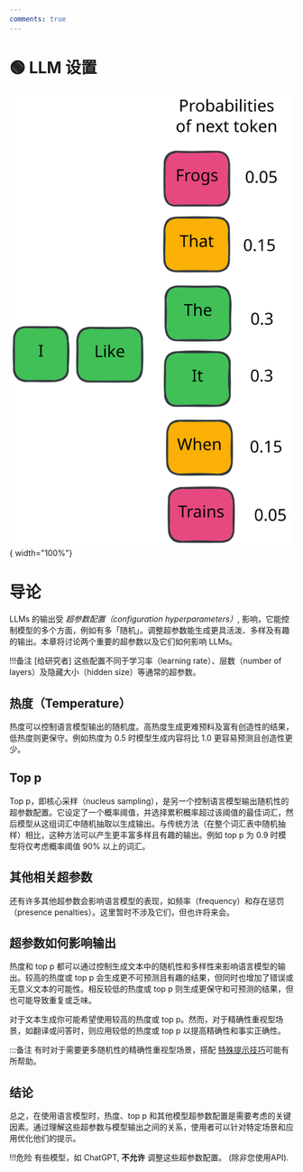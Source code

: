 ```yaml
---
comments: true
---
```


# 🟢 LLM 设置


![temperature](../assets/temperature.svg){ width="100%"}

# 导论

LLMs 的输出受 *超参数配置（configuration hyperparameters）*, 影响，它能控制模型的多个方面，例如有多「随机」。调整超参数能生成更具活泼、多样及有趣的输出。本章将讨论两个重要的超参数以及它们如何影响 LLMs。

!!!备注
    [给研究者] 这些配置不同于学习率（learning rate）、层数（number of layers）及隐藏大小（hidden size）等通常的超参数。

## 热度（Temperature）

热度可以控制语言模型输出的随机度。高热度生成更难预料及富有创造性的结果，低热度则更保守。例如热度为 0.5 时模型生成内容将比 1.0 更容易预测且创造性更少。

## Top p

Top p，即核心采样（nucleus sampling），是另一个控制语言模型输出随机性的超参数配置。它设定了一个概率阈值，并选择累积概率超过该阈值的最佳词汇，然后模型从这组词汇中随机抽取以生成输出。与传统方法（在整个词汇表中随机抽样）相比，这种方法可以产生更丰富多样且有趣的输出。例如 top p 为 0.9 时模型将仅考虑概率阈值 90% 以上的词汇。

## 其他相关超参数

还有许多其他超参数会影响语言模型的表现，如频率（frequency）和存在惩罚（presence penalties）。这里暂时不涉及它们，但也许将来会。

## 超参数如何影响输出

热度和 top p 都可以通过控制生成文本中的随机性和多样性来影响语言模型的输出。较高的热度或 top p 会生成更不可预测且有趣的结果，但同时也增加了错误或无意义文本的可能性。相反较低的热度或 top p 则生成更保守和可预测的结果，但也可能导致重复或乏味。

对于文本生成你可能希望使用较高的热度或 top p。然而，对于精确性重视型场景，如翻译或问答时，则应用较低的热度或 top p 以提高精确性和事实正确性。

:::备注
    有时对于需要更多随机性的精确性重视型场景，搭配 [特殊提示技巧](https://learnprompting.org/docs/intermediate/self_consistency)可能有所帮助。





## 结论

总之，在使用语言模型时，热度、top p 和其他模型超参数配置是需要考虑的关键因素。通过理解这些超参数与模型输出之间的关系，使用者可以针对特定场景和应用优化他们的提示。

!!!危险
    有些模型，如 ChatGPT, **不允许** 调整这些超参数配置。 (除非您使用API).
